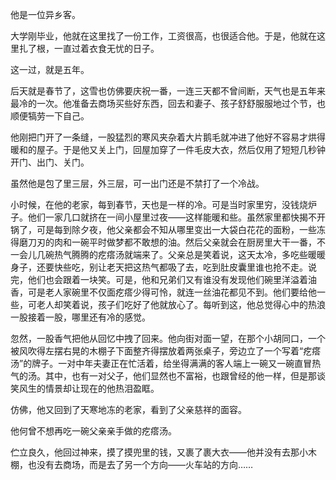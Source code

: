 ---
---
他是一位异乡客。

大学刚毕业，他就在这里找了一份工作，工资很高，也很适合他。于是，他就在这里扎了根，一直过着衣食无忧的日子。

这一过，就是五年。

后天就是春节了，这雪也仿佛要庆祝一番，一连三天都不曾间断，天气也是五年来最冷的一次。他准备去商场买些好东西，回去和妻子、孩子舒舒服服地过个节，也顺便犒劳一下自己。

他刚把门开了一条缝，一股猛烈的寒风夹杂着大片鹅毛就冲进了他好不容易才烘得暖和的屋子。于是他又关上门，回屋加穿了一件毛皮大衣，然后仅用了短短几秒钟开门、出门、关门。

虽然他是包了里三层，外三层，可一出门还是不禁打了一个冷战。

小时候，在他的老家，每到春节，天也是一样的冷。可是当时家里穷，没钱烧炉子。他们一家几口就挤在一间小屋里过夜——这样能暖和些。虽然家里都快揭不开锅了，可是每到除夕夜，他父亲都会不知从哪里变出一大袋白花花的面粉，一些冻得磨刀刃的肉和一碗平时做梦都不敢想的油。然后父亲就会在厨房里大干一番，不一会儿几碗热气腾腾的疙瘩汤就端来了。父亲总是笑着说，这天太冷，多吃些暖暖身子，还要快些吃，别让老天把这热气都吸了去，吃到肚皮囊里谁也抢不走。说完，他们也会跟着一块笑。可是，他和兄弟们又有谁没有发现他们碗里洋溢着油香，可是老人家碗里不仅面疙瘩少得可怜，就连一丝油花都见不到。他们要给他一些，可老人却笑着说，孩子们吃好了他就放心了。每听到这，他总觉得心中的热浪一股接着一股，哪里还有冷的感觉。

忽然，一股香气把他从回忆中拽了回来。他向街对面一望，在那个小胡同口，一个被风吹得左摆右晃的木棚子下面整齐得摆放着两张桌子，旁边立了一个写着“疙瘩汤”的牌子。一对中年夫妻正在忙活着，给坐得满满的客人端上一碗又一碗直冒热气的汤。其中，也有一对父子，他们显然也不富裕，也跟曾经的他一样，但是那谈笑风生的情景却让现在的他热泪盈眶。

仿佛，他又回到了天寒地冻的老家，看到了父亲慈祥的面容。

他何曾不想再吃一碗父亲亲手做的疙瘩汤。

伫立良久，他回过神来，摸了摸兜里的钱，又裹了裹大衣——他并没有去那小木棚，也没有去商场，而是去了另一个方向——火车站的方向……